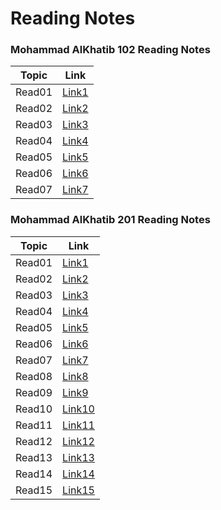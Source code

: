 # Reading Notes

### Mohammad AlKhatib 102 Reading Notes

Topic | Link
------------ | -------------
Read01 | [Link1]( https://mohammadal-khatib.github.io/Reading-Notes/read01)
Read02 | [Link2]( https://mohammadal-khatib.github.io/Reading-Notes/Growth)
Read03 | [Link3]( https://mohammadal-khatib.github.io/Reading-Notes/Read03)
Read04 | [Link4]( https://mohammadal-khatib.github.io/Reading-Notes/Read04)
Read05 | [Link5]( https://mohammadal-khatib.github.io/Reading-Notes/Read05)
Read06 | [Link6]( https://mohammadal-khatib.github.io/Reading-Notes/Read06)
Read07 | [Link7]( https://mohammadal-khatib.github.io/Reading-Notes/Read07)

### Mohammad AlKhatib 201 Reading Notes

Topic | Link
------------ | -------------
Read01 | [Link1]()
Read02 | [Link2]()
Read03 | [Link3]()
Read04 | [Link4]()
Read05 | [Link5]()
Read06 | [Link6]()
Read07 | [Link7]()
Read08 | [Link8]()
Read09 | [Link9]()
Read10 | [Link10]()
Read11 | [Link11]()
Read12 | [Link12]()
Read13 | [Link13]()
Read14 | [Link14]()
Read15 | [Link15]()
